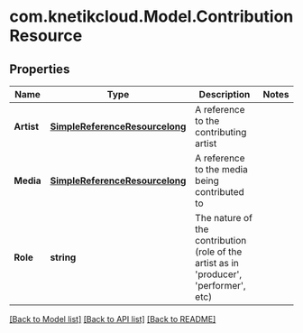 # com.knetikcloud.Model.ContributionResource
## Properties

Name | Type | Description | Notes
------------ | ------------- | ------------- | -------------
**Artist** | [**SimpleReferenceResourcelong**](SimpleReferenceResourcelong.md) | A reference to the contributing artist | 
**Media** | [**SimpleReferenceResourcelong**](SimpleReferenceResourcelong.md) | A reference to the media being contributed to | 
**Role** | **string** | The nature of the contribution (role of the artist as in &#39;producer&#39;, &#39;performer&#39;, etc) | 

[[Back to Model list]](../README.md#documentation-for-models) [[Back to API list]](../README.md#documentation-for-api-endpoints) [[Back to README]](../README.md)


